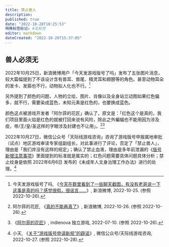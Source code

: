 ```yaml
---
title: 禁止兽人
description:
published: true
date: "2022-10-28T10:25:53"
特殊标签标记: #无标签
editor: markdown
dateCreated: "2022-10-26T15:37:05"
---
```


## 兽人必须无

2022年10月25日，新浪微博用户「今天发游戏版号了吗」发布了五张图片消息，较大篇幅提到了不该设计含有兽耳、兽尾、精灵耳和翅膀等的角色。甚至动物耳朵的发卡、发箍也不行，动物拟人化也不行。[^37CR4]

[^37CR4]: 今天发游戏版号了吗, 《[今天在群里看到了一些聊天截图，有没有老哥说一下这事是真的吗？感觉很假，很谣言……](https://archive.ph/37CR4 "https://weibo.com/7764778970/MbYUWsijs")》, 新浪微博, 2022-10-25. (参照 2022-10-26).

另外提到了颜色的问题，人物的立绘、图片、肖像以及全身站立动图如果红色偏多，就不行，需要染成蓝色，未知元素是红色的，也要换成蓝色。

颜色这点被游戏开发者「阿尔菲的花匠」确认了，原文是：「红色这个是真的，我们项目里面火焰是红色的就被打回来说有风险，除此之外蝙蝠也不能用因为涉及疫，帝/王/皇/圣这样的字眼涉及封建也不让用」。[^Wl1r8][^arfies]

[^Wl1r8]: 阿尔菲的花匠, 《[真的不能再真了](https://archive.ph/Wl1r8 "https://weibo.com/ever0rusheng/Mc53y8dSS")》, 新浪微博, 2022-10-26. (参照 2022-10-26).

[^arfies]: 《[阿尔菲的花匠](https://web.archive.org/web/20220710082142/https://indienova.com/u/arfies)》, indienova 独立游戏, 2022-07-10. (参照 2022-10-26).

2022年10月27日，微信公众号「天际线游戏咨询」咨询了游戏版号申报属地审批（试点）地区游戏审读专家组副组长，对此事进行了评论，否定了「禁止兽人」，理由是「我们并没有这样的规定」；确认了禁止血液，理由是多年前泄漏的《[版号新增注意事项](/censorship/游戏审查要求笔记/版号新增注意事项.md)》里面提到的标准就是属实的；红色问题需要具体问题具体分析；禁止纹身是依照 2022年6月6日 发布的《未成年人文身治理工作办法》进行的处理。[^FmJgw]

[^FmJgw]: 小天, 《[关于“游戏版号申请新规”的辟谣](https://archive.ph/FmJgw "https://mp.weixin.qq.com/s/KsoA1dd6chgBuWmzZH8yZQ")》, 微信公众号/天际线游戏咨询, 2022-10-27. (参照 2022-10-28).
